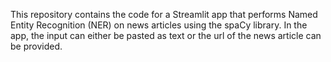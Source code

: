 This repository contains the code for a Streamlit app that performs Named Entity Recognition (NER) on news articles using the spaCy library. In the app, the input can either be pasted as text or the url of the news article can be provided. 
